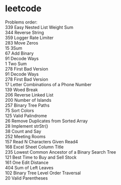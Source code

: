 # leetcode
Problems order: <br />
339 Easy Nested List Weight Sum <br />
344 Reverse String <br />
359 Logger Rate Limiter <br />
283 Move Zeros<br />
15  3Sum<br />
67  Add Binary<br />
91  Decode Ways<br />
1   Two Sum<br />
278 First Bad Version<br />
91  Decode Ways<br />
278 First Bad Version<br />
17  Letter Combinations of a Phone Number<br />
139 Woed Break<br />
206 Reverse Linked List <br />
200 Number of Islands <br />
257 Binary Tree Paths <br />
75  Sort Colors<br />
125 Valid Palindrome<br />
26  Remove Duplicates from Sorted Array<br />
28  Implement strStr()<br />
38  Count and Say<br />
252 Meeting Rooms<br />
157 Read N Characters Given Read4 <br />
168 Excel Sheet Column Title<br />
235 Lowest Common Ancestor of a Binary Search Tree<br />
121 Best Time to Buy and Sell Stock <br />
161 One Edit Distance <br />
404 Sum of Left Leaves <br />
102 Binary Tree Level Order Traversal <br />
20  Valid Parentheses <br />
